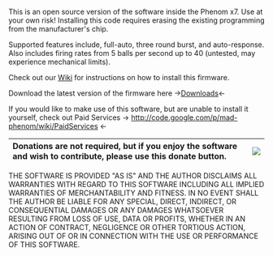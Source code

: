 This is an open source version of the software inside the Phenom x7.  Use at your own risk!  Installing this code requires erasing the existing programming from the manufacturer's chip.

Supported features include, full-auto, three round burst, and auto-response.  Also includes firing rates from 5 balls per second up to 40 (untested, may experience mechanical limits).

Check out our [Wiki](http://code.google.com/p/mad-phenom/wiki/Home) for instructions on how to install this firmware.

Download the latest version of the firmware here ->[Downloads](http://code.google.com/p/mad-phenom/downloads/list)<-

If you would like to make use of this software, but are unable to install it yourself, check out Paid Services -> http://code.google.com/p/mad-phenom/wiki/PaidServices <-


|Donations are not required, but if you enjoy the software and wish to contribute, please use this donate button.  |<a href='https://www.paypal.com/cgi-bin/webscr?cmd=_donations&business=WWA4F3CFMYJYL&lc=US&item_name=Phenom%20X7%20eGrip%20Firmware&currency_code=USD&bn=PP%2dDonationsBF%3abtn_donateCC_LG%2egif%3aNonHosted'><img src='http://phenomx7-etrigger.googlecode.com/svn/wiki/donate.gif' /></a>|
|:-----------------------------------------------------------------------------------------------------------------|:-------------------------------------------------------------------------------------------------------------------------------------------------------------------------------------------------------------------------------------------------------------------------------------------|

THE SOFTWARE IS PROVIDED "AS IS" AND THE AUTHOR DISCLAIMS ALL WARRANTIES WITH REGARD TO THIS SOFTWARE INCLUDING ALL IMPLIED WARRANTIES OF MERCHANTABILITY AND FITNESS. IN NO EVENT SHALL THE AUTHOR BE LIABLE FOR ANY SPECIAL, DIRECT, INDIRECT, OR CONSEQUENTIAL DAMAGES OR ANY DAMAGES WHATSOEVER RESULTING FROM LOSS OF USE, DATA OR PROFITS, WHETHER IN AN ACTION OF CONTRACT, NEGLIGENCE OR OTHER TORTIOUS ACTION, ARISING OUT OF OR IN CONNECTION WITH THE USE OR PERFORMANCE OF THIS SOFTWARE.